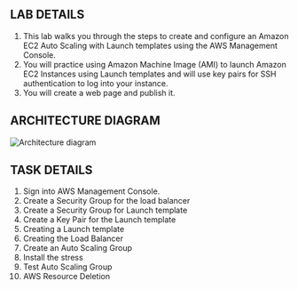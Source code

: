 <H2> LAB DETAILS </h2>

<ol>
 <li> This lab walks you through the steps to create and configure an Amazon EC2 Auto Scaling with Launch templates using the AWS Management Console. </li>

 <li> You will practice using Amazon Machine Image (AMI) to launch Amazon EC2 Instances using Launch templates and will use key pairs for SSH authentication to log into your instance.</li>

 <li> You will create a web page and publish it.</li>
</ol>




<H2> ARCHITECTURE DIAGRAM </h2>

![Architecture diagram](https://github.com/user-attachments/assets/3e2c5ee3-02d7-4fd2-9827-288f020099b0)



<h2> TASK DETAILS </h2>

<ol>
<li>	Sign into AWS Management Console. </li>
<li>	Create a Security Group for the load balancer </li>
<li>	Create a Security Group for Launch template </li>
<li>	Create a Key Pair for the Launch template </li>
<li>	Creating a Launch template </li>
<li>	Creating the Load Balancer </li>
<li>	Create an Auto Scaling Group </li>
<li>	Install the stress </li>
<li>	Test Auto Scaling Group </li>
<li>	AWS Resource Deletion </li>

</ol>

  



